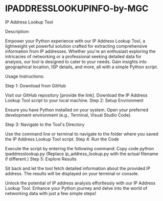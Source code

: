 # IPADDRESSLOOKUPINFO-by-MGC
IP Address Lookup Tool

Description:

Empower your Python experience with our IP Address Lookup Tool, a lightweight yet powerful solution crafted for extracting comprehensive information from IP addresses. Whether you're an enthusiast exploring the intricacies of networking or a professional seeking detailed data for analysis, our tool is designed to cater to your needs. Gain insights into geographical location, ISP details, and more, all with a simple Python script.

Usage Instructions:

Step 1: Download from GitHub

Visit our GitHub repository [provide the link].
Download the IP Address Lookup Tool script to your local machine.
Step 2: Setup Environment

Ensure you have Python installed on your system.
Open your preferred development environment (e.g., Terminal, Visual Studio Code).

Step 3: Navigate to the Tool's Directory

Use the command line or terminal to navigate to the folder where you saved the IP Address Lookup Tool script.
Step 4: Run the Code

Execute the script by entering the following command:
Copy code
python ipaddresslookup.py
(Replace ip_address_lookup.py with the actual filename if different.)
Step 5: Explore Results

Sit back and let the tool fetch detailed information about the provided IP address.
The results will be displayed on your terminal or console.

Unlock the potential of IP address analysis effortlessly with our IP Address Lookup Tool. Enhance your Python journey and delve into the world of networking data with just a few simple steps!


